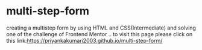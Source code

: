 # multi-step-form
creating a multistep form by using HTML and CSS(Intermediate) and solving one of the challenge of Frontend Mentor ..
to visit this page please click on this link:https://priyankakumari2003.github.io/multi-step-form/
